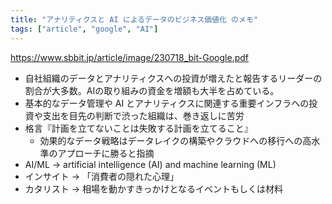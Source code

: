```yaml
---
title: "アナリティクスと AI によるデータのビジネス価値化 のメモ"
tags: ["article", "google", "AI"]
---
```


https://www.sbbit.jp/article/image/230718_bit-Google.pdf
* 自社組織のデータとアナリティクスへの投資が増えたと報告するリーダーの割合が大多数。AIの取り組みの資金を増額も大半を占めている。
* 基本的なデータ管理や AI とアナリティクスに関連する重要インフラへの投資や支出を目先の判断で渋った組織は、巻き返しに苦労
* 格言『計画を立てないことは失敗する計画を立てること』
  * 効果的なデータ戦略はデータレイクの構築やクラウドへの移行への高水準のアプローチに勝ると指摘
* AI/ML → artificial intelligence (AI) and machine learning (ML)
* インサイト → 「消費者の隠れた心理」
* カタリスト → 相場を動かすきっかけとなるイベントもしくは材料
